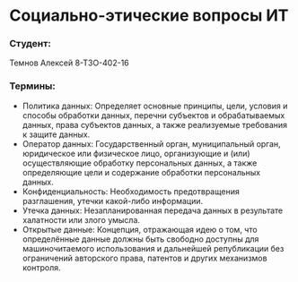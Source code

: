 # Социально-этические вопросы ИТ
### Студент: 
  Темнов Алексей
  8-Т3О-402-16

### Термины:
-  Политика данных: Определяет основные принципы, цели, условия и способы обработки данных, перечни субъектов и обрабатываемых данных, права субъектов данных, а также реализуемые требования к защите данных.
-  Оператор данных: Государственный орган, муниципальный орган, юридическое или физическое лицо, организующие и (или) осуществляющие обработку персональных данных, а также определяющие цели и содержание обработки персональных данных.
-  Конфиденциальность: Необходимость предотвращения разглашения, утечки какой-либо информации.
-  Утечка данных: Незапланированная передача данных в результате халатности или злого умысла.
-  Открытые данные: Концепция, отражающая идею о том, что определённые данные должны быть свободно доступны для машиночитаемого использования и дальнейшей републикации без ограничений авторского права, патентов и других механизмов контроля.
